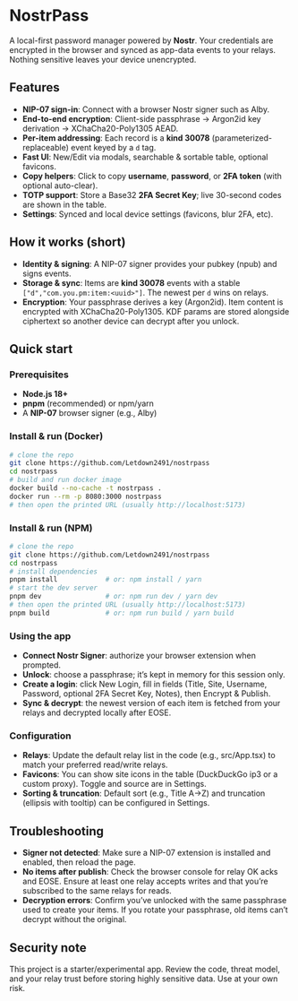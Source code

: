 # NostrPass
A local-first password manager powered by **Nostr**. Your credentials are encrypted in the browser and synced as app-data events to your relays. Nothing sensitive leaves your device unencrypted.

## Features
- **NIP-07 sign-in**: Connect with a browser Nostr signer such as Alby.
- **End-to-end encryption**: Client-side passphrase → Argon2id key derivation → XChaCha20-Poly1305 AEAD.
- **Per-item addressing**: Each record is a **kind 30078** (parameterized-replaceable) event keyed by a `d` tag.
- **Fast UI**: New/Edit via modals, searchable & sortable table, optional favicons.
- **Copy helpers**: Click to copy **username**, **password**, or **2FA token** (with optional auto-clear).
- **TOTP support**: Store a Base32 **2FA Secret Key**; live 30-second codes are shown in the table.
- **Settings**: Synced and local device settings (favicons, blur 2FA, etc).

## How it works (short)
- **Identity & signing**: A NIP-07 signer provides your pubkey (npub) and signs events.
- **Storage & sync**: Items are **kind 30078** events with a stable `["d","com.you.pm:item:<uuid>"]`. The newest per `d` wins on relays.
- **Encryption**: Your passphrase derives a key (Argon2id). Item content is encrypted with XChaCha20-Poly1305. KDF params are stored alongside ciphertext so another device can decrypt after you unlock.

## Quick start

### Prerequisites
- **Node.js 18+**
- **pnpm** (recommended) or npm/yarn
- A **NIP-07** browser signer (e.g., Alby)

### Install & run (Docker)
```bash
# clone the repo
git clone https://github.com/Letdown2491/nostrpass
cd nostrpass
# build and run docker image
docker build --no-cache -t nostrpass .
docker run --rm -p 8080:3000 nostrpass
# then open the printed URL (usually http://localhost:5173)
```

### Install & run (NPM)
```bash
# clone the repo
git clone https://github.com/Letdown2491/nostrpass
cd nostrpass
# install dependencies
pnpm install            # or: npm install / yarn
# start the dev server
pnpm dev                # or: npm run dev / yarn dev
# then open the printed URL (usually http://localhost:5173)
pnpm build              # or: npm run build / yarn build
```

### Using the app
- **Connect Nostr Signer**: authorize your browser extension when prompted.
- **Unlock**: choose a passphrase; it’s kept in memory for this session only.
- **Create a login**: click New Login, fill in fields (Title, Site, Username, Password, optional 2FA Secret Key, Notes), then Encrypt & Publish.
- **Sync & decrypt**: the newest version of each item is fetched from your relays and decrypted locally after EOSE.

### Configuration
- **Relays**: Update the default relay list in the code (e.g., src/App.tsx) to match your preferred read/write relays.
- **Favicons**: You can show site icons in the table (DuckDuckGo ip3 or a custom proxy). Toggle and source are in Settings.
- **Sorting & truncation**: Default sort (e.g., Title A→Z) and truncation (ellipsis with tooltip) can be configured in Settings.

## Troubleshooting
- **Signer not detected**: Make sure a NIP-07 extension is installed and enabled, then reload the page.
- **No items after publish**: Check the browser console for relay OK acks and EOSE. Ensure at least one relay accepts writes and that you’re subscribed to the same relays for reads.
- **Decryption errors**: Confirm you’ve unlocked with the same passphrase used to create your items. If you rotate your passphrase, old items can’t decrypt without the original.

## Security note
This project is a starter/experimental app. Review the code, threat model, and your relay trust before storing highly sensitive data. Use at your own risk.
